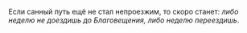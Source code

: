Если санный путь ещё не стал непроезжим, то скоро станет: _либо неделю не доездишь до Благовещения, либо неделю переездишь_.